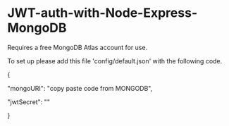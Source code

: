 # JWT-auth-with-Node-Express-MongoDB

Requires a free MongoDB Atlas account for use.

To set up please add this file 'config/default.json' with the following code.

{
 
"mongoURI": "copy paste code from MONGODB",

  "jwtSecret": "<can be anything>"

}
